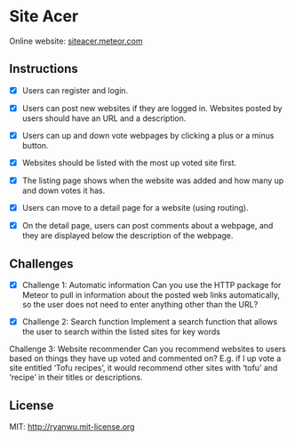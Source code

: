 # Site Acer

Online website: [siteacer.meteor.com](siteacer.meteor.com)

## Instructions

- [X] Users can register and login.

- [X] Users can post new websites if they are logged in. Websites posted by users should have an URL and a description.

- [X] Users can up and down vote webpages by clicking a plus or a minus button.

- [X] Websites should be listed with the most up voted site first.

- [X] The listing page shows when the website was added and how many up and down votes it has.

- [X] Users can move to a detail page for a website (using routing).

- [X] On the detail page, users can post comments about a webpage, and they are displayed below the description of the webpage.

## Challenges
- [X] Challenge 1: Automatic information
Can you use the HTTP package for Meteor to pull in information about the posted web links automatically, so the user does not need to enter anything other than the URL?

- [X] Challenge 2: Search function
Implement a search function that allows the user to search within the listed sites for key words

Challenge 3: Website recommender
Can you recommend websites to users based on things they have up voted and commented on? E.g. if I up vote a site entitled ‘Tofu recipes’, it would recommend other sites with ‘tofu’ and ‘recipe’ in their titles or descriptions.

## License

MIT: http://ryanwu.mit-license.org

